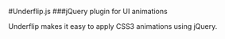 #Underflip.js
###jQuery plugin for UI animations

Underflip makes it easy to apply CSS3 animations using jQuery. 